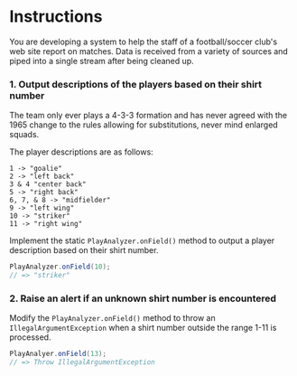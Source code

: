 # Instructions

You are developing a system to help the staff of a football/soccer club's web site report on matches. Data is received from a variety of sources and piped into a single stream after being cleaned up.

### 1. Output descriptions of the players based on their shirt number

The team only ever plays a 4-3-3 formation and has never agreed with the 1965 change to the rules allowing for substitutions, never mind enlarged squads.

The player descriptions are as follows:

```
1 -> "goalie"
2 -> "left back"
3 & 4 "center back"
5 -> "right back"
6, 7, & 8 -> "midfielder"
9 -> "left wing"
10 -> "striker"
11 -> "right wing"
```

Implement the static `PlayAnalyzer.onField()` method to output a player description based on their shirt number.

```java
PlayAnalyzer.onField(10);
// => "striker"
```

### 2. Raise an alert if an unknown shirt number is encountered

Modify the `PlayAnalyzer.onField()` method to throw an `IllegalArgumentException` when a shirt number outside the range 1-11 is processed.

```java
PlayAnalyer.onField(13);
// => Throw IllegalArgumentException
```
